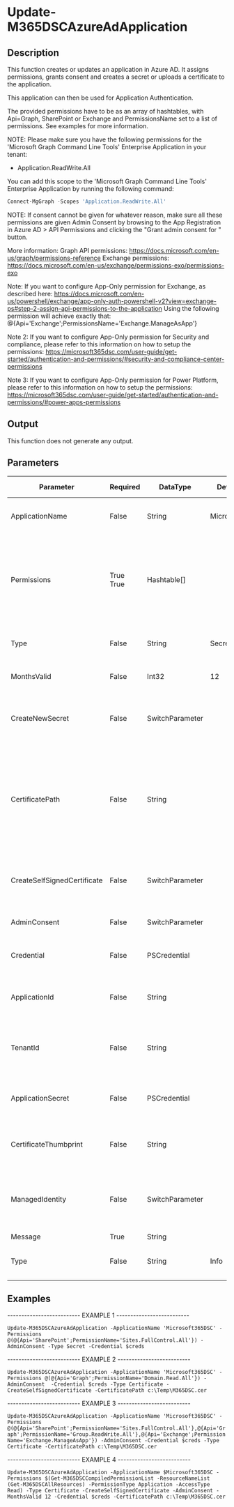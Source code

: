 ﻿# Update-M365DSCAzureAdApplication

## Description

This function creates or updates an application in Azure AD. It assigns permissions,
grants consent and creates a secret or uploads a certificate to the application.

This application can then be used for Application Authentication.

The provided permissions have to be as an array of hashtables, with Api=Graph, SharePoint
or Exchange and PermissionsName set to a list of permissions. See examples for more information.

NOTE:
Please make sure you have the following permissions for the 'Microsoft Graph Command Line Tools'
Enterprise Application in your tenant:

- Application.ReadWrite.All

You can add this scope to the 'Microsoft Graph Command Line Tools' Enterprise Application by running
the following command:

```powershell
Connect-MgGraph -Scopes 'Application.ReadWrite.All'
```

NOTE:
If consent cannot be given for whatever reason, make sure all these permissions are
given Admin Consent by browsing to the App Registration in Azure AD > API Permissions
and clicking the "Grant admin consent for <orgname>" button.

More information:
Graph API permissions: https://docs.microsoft.com/en-us/graph/permissions-reference
Exchange permissions: https://docs.microsoft.com/en-us/exchange/permissions-exo/permissions-exo

Note:
If you want to configure App-Only permission for Exchange, as described here:
https://docs.microsoft.com/en-us/powershell/exchange/app-only-auth-powershell-v2?view=exchange-ps#step-2-assign-api-permissions-to-the-application
Using the following permission will achieve exactly that: @{Api='Exchange';PermissionsName='Exchange.ManageAsApp'}

Note 2:
If you want to configure App-Only permission for Security and compliance, please refer to this information on how to setup the permissions:
https://microsoft365dsc.com/user-guide/get-started/authentication-and-permissions/#security-and-compliance-center-permissions

Note 3:
If you want to configure App-Only permission for Power Platform, please refer to this information on how to setup the permissions:
https://microsoft365dsc.com/user-guide/get-started/authentication-and-permissions/#power-apps-permissions

## Output

This function does not generate any output.

## Parameters

| Parameter | Required | DataType | Default Value | Allowed Values | Description |
| --- | --- | --- | --- | --- | --- |
| ApplicationName | False | String | Microsoft365DSC |  | The name of the application to create or update. Default value is 'Microsoft365DSC'. |
| Permissions | True True | Hashtable[] |  |  | The permissions to assign to the application. This has to be an array of hashtables, with Api=Graph, SharePoint or Exchange and PermissionsName set to a list of permissions. See examples for more information. |
| Type | False | String | Secret | Secret, Certificate | The type of credential to create. Default value is 'Secret'. Valid values are 'Secret' and 'Certificate'. |
| MonthsValid | False | Int32 | 12 |  | The number of months the certificate should be valid. Default value is 12. |
| CreateNewSecret | False | SwitchParameter |  |  | If specified, a new secret will be created for the application. -CreateNewSecret or -CertificatePath can be used, not both. |
| CertificatePath | False | String |  |  | The path to the certificate to be uploaded for the app registration. If using with -CreateSelfSignedCertificate - a file with this name will be created and uploaded (file must not exist). Otherwise the file must already exist. Cannot be used with -CreateNewSecret simultaneously. |
| CreateSelfSignedCertificate | False | SwitchParameter |  |  | If specified, a self-signed certificate will be created for the application. -CreateSelfSignedCertificate or -CertificatePath can be used, not both. |
| AdminConsent | False | SwitchParameter |  |  | If specified, admin consent will be granted for the application. |
| Credential | False | PSCredential |  |  | The credential to use for authenticating the request. Mutually exclusive with -TenantId. |
| ApplicationId | False | String |  |  | The ApplicationId to use for authenticating the request. -Credential or -ApplicationId can be used, not both. |
| TenantId | False | String |  |  | The name of the tenant to use for the request. Must be in the form of contoso.onmicrosoft.com. Mutually exclusive with -Credential. |
| ApplicationSecret | False | PSCredential |  |  | The ApplicationSecret to use for authenticating the request. -Credential or -ApplicationSecret can be used, not both. |
| CertificateThumbprint | False | String |  |  | Thumbprint of an existing auth certificate to use for authenticating the request. Mutually exclusive with -Credential. |
| ManagedIdentity | False | SwitchParameter |  |  | If specified, Managed Identity will be used for authenticating the request. -Credential or -ApplicationId or -ManagedIdentity can be used, only one of them. |
| Message | True | String |  |  |  |
| Type | False | String | Info | Error, Warning, Info | The type of credential to create. Default value is 'Secret'. Valid values are 'Secret' and 'Certificate'. |

## Examples

-------------------------- EXAMPLE 1 --------------------------

`Update-M365DSCAzureAdApplication -ApplicationName 'Microsoft365DSC' -Permissions @(@{Api='SharePoint';PermissionName='Sites.FullControl.All'}) -AdminConsent -Type Secret -Credential $creds`

-------------------------- EXAMPLE 2 --------------------------

`Update-M365DSCAzureAdApplication -ApplicationName 'Microsoft365DSC' -Permissions @(@{Api='Graph';PermissionName='Domain.Read.All'}) -AdminConsent  -Credential $creds -Type Certificate -CreateSelfSignedCertificate -CertificatePath c:\Temp\M365DSC.cer`

-------------------------- EXAMPLE 3 --------------------------

`Update-M365DSCAzureAdApplication -ApplicationName 'Microsoft365DSC' -Permissions @(@{Api='SharePoint';PermissionName='Sites.FullControl.All'},@{Api='Graph';PermissionName='Group.ReadWrite.All'},@{Api='Exchange';PermissionName='Exchange.ManageAsApp'}) -AdminConsent -Credential $creds -Type Certificate -CertificatePath c:\Temp\M365DSC.cer`

-------------------------- EXAMPLE 4 --------------------------

`Update-M365DSCAzureAdApplication -ApplicationName $Microsoft365DSC -Permissions $(Get-M365DSCCompiledPermissionList -ResourceNameList (Get-M365DSCAllResources) -PermissionType Application -AccessType Read) -Type Certificate -CreateSelfSignedCertificate -AdminConsent -MonthsValid 12 -Credential $creds -CertificatePath c:\Temp\M365DSC.cer`


